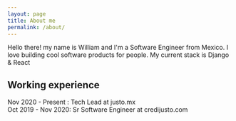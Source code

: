 ```yaml
---
layout: page
title: About me
permalink: /about/
---
```


Hello there! my name is William and I'm a Software Engineer from Mexico. I love building cool software products for people. My current stack is Django & React

## Working experience

Nov 2020 - Present : Tech Lead at justo.mx  
Oct 2019 - Nov 2020: Sr Software Engineer at credijusto.com  